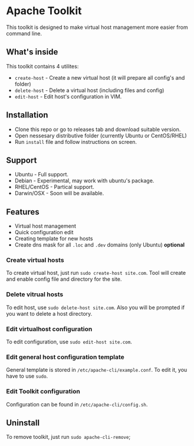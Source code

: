 # Apache Toolkit

This toolkit is designed to make virtual host management more easier from command line.

## What's inside
This toolkit contains 4 utilites:
* `create-host` - Create a new virtual host (it will prepare all config's and folder)
* `delete-host` - Delete a virtual host (including files and config)
* `edit-host` - Edit host's configuration in VIM.

## Installation
* Clone this repo or go to releases tab and download suitable version.
* Open nessesary distributive folder (currently Ubuntu or CentOS/RHEL)
* Run `install` file and follow instructions on screen.

## Support
* Ubuntu      - Full support.
* Debian      - Experimental, may work with ubuntu's package.
* RHEL/CentOS - Partical support.
* Darwin/OSX  - Soon will be available. 

## Features
* Virtual host management
* Quick configuration edit
* Creating template for new hosts
* Create dns mask for all `.loc` and `.dev` domains (only Ubuntu) **optional**

### Create virtual hosts
To create virtual host, just run `sudo create-host site.com`.
Tool will create and enable config file and directory for the site.

### Delete vitrual hosts
To edit host, use `sudo delete-host site.com`.
Also you will be prompted if you want to delete a host directory.

### Edit virtualhost configuration
To edit configuration, use `sudo edit-host site.com`.

### Edit general host configuration template
General template is stored in `/etc/apache-cli/example.conf`.
To edit it, you have to use `sudo`.

### Edit Toolkit configuration
Configuration can be found in `/etc/apache-cli/config.sh`.

## Uninstall
To remove toolkit, just run `sudo apache-cli-remove`;
